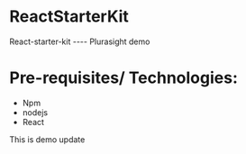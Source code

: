 # ReactStarterKit
React-starter-kit ---- Plurasight demo

# Pre-requisites/ Technologies:
- Npm
- nodejs
- React

This is demo update
